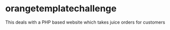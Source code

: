 # orangetemplatechallenge
This deals with a PHP based website which takes juice orders for customers 
